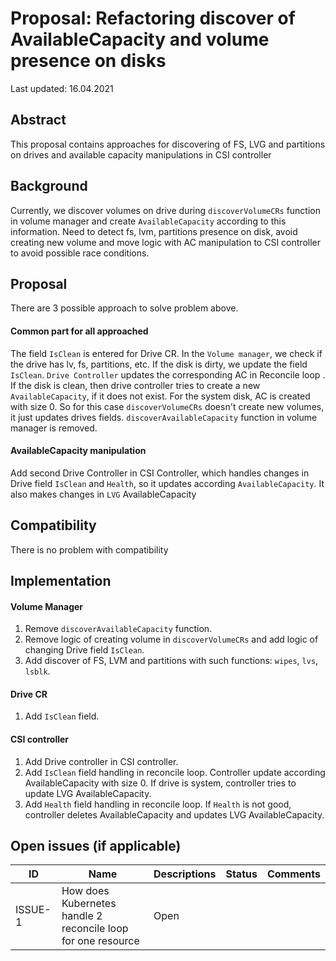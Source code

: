 # Proposal: Refactoring discover of AvailableCapacity and volume presence on disks 

Last updated: 16.04.2021

## Abstract

This proposal contains approaches for discovering of FS, LVG and partitions on drives and
available capacity manipulations in CSI controller

## Background

Currently, we discover volumes on drive during `discoverVolumeCRs` function in volume manager and create `AvailableCapacity` 
according to this information. Need to detect fs, lvm, partitions presence on disk, avoid creating new volume and move logic
with AC manipulation to CSI controller to avoid possible race conditions.

## Proposal

There are 3 possible approach to solve problem above. 

#### Common part for all approached

The field `IsClean` is entered for Drive CR. In the `Volume manager`, we check if the drive has lv, fs, partitions, etc. 
If the disk is dirty, we update the field `IsClean`. `Drive Controller` updates the corresponding AC in Reconcile loop . 
If the disk is clean, then drive controller tries to create a new `AvailableCapacity`, if it does not exist.
For the system disk, AC is created with size 0. So for this case `discoverVolumeCRs` doesn't create new volumes, it just updates
drives fields. `discoverAvailableCapacity` function in volume manager is removed.

#### AvailableCapacity manipulation
Add second Drive Controller in CSI Controller, which handles changes in Drive field `IsClean` and `Health`,
so it updates according `AvailableCapacity`. It also makes changes in `LVG` AvailableCapacity

## Compatibility

There is no problem with compatibility

## Implementation

#### Volume Manager
1) Remove `discoverAvailableCapacity` function.
2) Remove logic of creating volume in `discoverVolumeCRs` and add logic of changing Drive field `IsClean`.
3) Add discover of FS, LVM and partitions with such functions: `wipes`, `lvs`, `lsblk`.

#### Drive CR
1) Add `IsClean` field.

#### CSI controller
1) Add Drive controller in CSI controller.
2) Add `IsClean` field handling in reconcile loop. Controller update according AvailableCapacity with size 0.
If drive is system, controller tries to update LVG AvailableCapacity.
3) Add `Health` field handling in reconcile loop. If `Health` is not good, controller deletes AvailableCapacity and updates LVG AvailableCapacity.

## Open issues (if applicable)

ID | Name | Descriptions | Status | Comments
---| -----| -------------| ------ | --------
ISSUE-1 | How does Kubernetes handle 2 reconcile loop for one resource | Open | |
